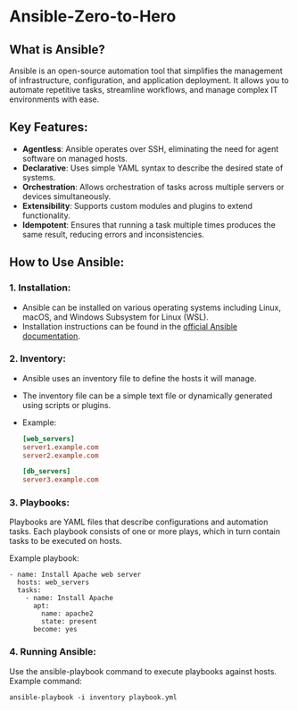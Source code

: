 # Ansible-Zero-to-Hero

## What is Ansible?

Ansible is an open-source automation tool that simplifies the management of infrastructure, configuration, and application deployment. It allows you to automate repetitive tasks, streamline workflows, and manage complex IT environments with ease.

## Key Features:

- **Agentless**: Ansible operates over SSH, eliminating the need for agent software on managed hosts.
- **Declarative**: Uses simple YAML syntax to describe the desired state of systems.
- **Orchestration**: Allows orchestration of tasks across multiple servers or devices simultaneously.
- **Extensibility**: Supports custom modules and plugins to extend functionality.
- **Idempotent**: Ensures that running a task multiple times produces the same result, reducing errors and inconsistencies.

## How to Use Ansible:

### 1. Installation:

- Ansible can be installed on various operating systems including Linux, macOS, and Windows Subsystem for Linux (WSL).
- Installation instructions can be found in the [official Ansible documentation](https://docs.ansible.com/ansible/latest/installation_guide/index.html).

### 2. Inventory:

- Ansible uses an inventory file to define the hosts it will manage.
- The inventory file can be a simple text file or dynamically generated using scripts or plugins.
- Example:

  ```ini
  [web_servers]
  server1.example.com
  server2.example.com

  [db_servers]
  server3.example.com
  ```

### 3. Playbooks:

Playbooks are YAML files that describe configurations and automation tasks.
Each playbook consists of one or more plays, which in turn contain tasks to be executed on hosts.

Example playbook:

```
- name: Install Apache web server
  hosts: web_servers
  tasks:
    - name: Install Apache
      apt:
        name: apache2
        state: present
      become: yes

```

### 4. Running Ansible:

Use the ansible-playbook command to execute playbooks against hosts.
Example command:

```
ansible-playbook -i inventory playbook.yml

```
